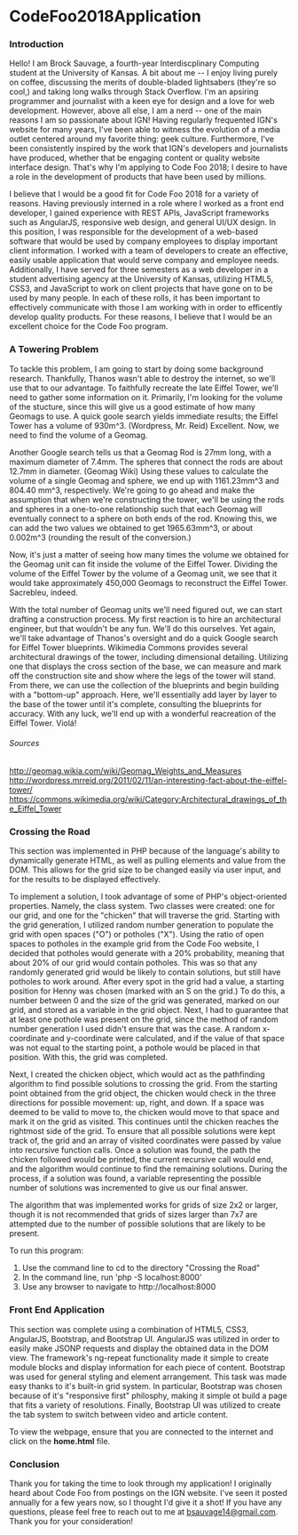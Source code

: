 # CodeFoo2018Application

### Introduction

Hello! I am Brock Sauvage, a fourth-year Interdiscplinary Computing student at the University of Kansas. A bit about me -- I enjoy living purely on coffee, discussing the merits of double-bladed lightsabers (they're so cool,) and taking long walks through Stack Overflow. I'm an apsiring programmer and journalist with a keen eye for design and a love for web development. However, above all else, I am a nerd -- one of the main reasons I am so passionate about IGN! Having regularly frequented IGN's website for many years, I've been able to witness the evolution of a media outlet centered around my favorite thing: geek culture. Furthermore, I've been consistently inspired by the work that IGN's developers and journalists have produced, whether that be engaging content or quality website interface design. That's why I'm applying to Code Foo 2018; I desire to have a role in the development of products that have been used by millions.

I believe that I would be a good fit for Code Foo 2018 for a variety of reasons. Having previously interned in a role where I worked as a front end developer, I gained experience with REST APIs, JavaScript frameworks such as AngularJS, responsive web design, and general UI/UX design. In this position, I was responsible for the development of a web-based software that would be used by company employees to display important client information. I worked with a team of developers to create an effective, easily usable application that would serve company and employee needs. Additionally, I have served for three semesters as a web developer in a student advertising agency at the University of Kansas, utilizing HTML5, CSS3, and JavaScript to work on client projects that have gone on to be used by many people. In each of these rolls, it has been important to effectively communicate with those I am working with in order to efficently develop quality products. For these reasons, I believe that I would be an excellent choice for the Code Foo program.



### A Towering Problem

To tackle this problem, I am going to start by doing some background research. Thankfully, Thanos wasn't able to destroy the internet, so we'll use that to our advantage. To faithfully recreate the late Eiffel Tower, we'll need to gather some information on it. Primarily, I'm looking for the volume of the stucture, since this will give us a good estimate of how many Geomags to use. A quick goole search yields immediate results; the Eiffel Tower has a volume of 930m^3. (Wordpress, Mr. Reid) Excellent. Now, we need to find the volume of a Geomag.

Another Google search tells us that a Geomag Rod is 27mm long, with a maximum diameter of 7.4mm. The spheres that connect the rods are about 12.7mm in diameter. (Geomag Wiki) Using these values to calculate the volume of a single Geomag and sphere, we end up with 1161.23mm^3 and 804.40 mm^3, respectively. We're going to go ahead and make the assumption that when we're constructing the tower, we'll be using the rods and spheres in a one-to-one relationship such that each Geomag will eventually connect to a sphere on both ends of the rod. Knowing this, we can add the two values we obtained to get 1965.63mm^3, or about 0.002m^3 (rounding the result of the conversion.)

Now, it's just a matter of seeing how many times the volume we obtained for the Geomag unit can fit inside the volume of the Eiffel Tower. Dividing the volume of the Eiffel Tower by the volume of a Geomag unit, we see that it would take approximately 450,000 Geomags to reconstruct the Eiffel Tower. Sacrebleu, indeed.

With the total number of Geomag units we'll need figured out, we can start drafting a construction process. My first reaction is to hire an architectural engineer, but that wouldn't be any fun. We'll do this ourselves. Yet again, we'll take advantage of Thanos's oversight and do a quick Google search for Eiffel Tower blueprints. Wikimedia Commons provides several architectural drawings of the tower, including dimensional detailing. Utilizing one that displays the cross section of the base, we can measure and mark off the construction site and show where the legs of the tower will stand. From there, we can use the collection of the blueprints and begin building with a "bottom-up" approach. Here, we'll essentially add layer by layer to the base of the tower until it's complete, consulting the blueprints for accuracy. With any luck, we'll end up with a wonderful reacreation of the Eiffel Tower. Violá!

###### Sources
http://geomag.wikia.com/wiki/Geomag_Weights_and_Measures
http://wordpress.mrreid.org/2011/02/11/an-interesting-fact-about-the-eiffel-tower/
https://commons.wikimedia.org/wiki/Category:Architectural_drawings_of_the_Eiffel_Tower

### Crossing the Road

This section was implemented in PHP because of the language's ability to dynamically generate HTML, as well as pulling elements and value from the DOM. This allows for the grid size to be changed easily via user input, and for the results to be displayed effectively. 

To implement a solution, I took advantage of some of PHP's object-oriented properties. Namely, the class system. Two classes were created: one for our grid, and one for the "chicken" that will traverse the grid. Starting with the grid generation, I utilized random number generation to populate the grid with open spaces ("O") or potholes ("X"). Using the ratio of open spaces to potholes in the example grid from the Code Foo website, I decided that potholes would generate with a 20% probability, meaning that about 20% of our grid would contain potholes. This was so that any randomly generated grid would be likely to contain solutions, but still have potholes to work around. After every spot in the grid had a value, a starting position for Henny was chosen (marked with an S on the grid.) To do this, a number between 0 and the size of the grid was generated, marked on our grid, and stored as a variable in the grid object. Next, I had to guarantee that at least one pothole was present on the grid, since the method of random number generation I used didn't ensure that was the case. A random x-coordinate and y-coordinate were calculated, and if the value of that space was not equal to the starting point, a pothole would be placed in that position. With this, the grid was completed.

Next, I created the chicken object, which would act as the pathfinding algorithm to find possible solutions to crossing the grid. From the starting point obtained from the grid object, the chicken would check in the three directions for possible movement: up, right, and down. If a space was deemed to be valid to move to, the chicken would move to that space and mark it on the grid as visited. This continues until the chicken reaches the rightmost side of the grid. To ensure that all possible solutions were kept track of, the grid and an array of visited coordinates were passed by value into recursive function calls. Once a solution was found, the path the chicken followed would be printed, the current recursive call would end, and the algorithm would continue to find the remaining solutions. During the process, if a solution was found, a variable representing the possible number of solutions was incremented to give us our final answer.

The algorithm that was implemented works for grids of size 2x2 or larger, though it is not recommended that grids of sizes larger than 7x7 are attempted due to the number of possible solutions that are likely to be present.

To run this program:
1. Use the command line to cd to the directory "Crossing the Road"
2. In the command line, run 'php -S localhost:8000'
3. Use any browser to navigate to http://localhost:8000

### Front End Application

This section was complete using a combination of HTML5, CSS3, AngularJS, Bootstrap, and Bootstrap UI. AngularJS was utilized in order to easily make JSONP requests and display the obtained data in the DOM view. The framework's ng-repeat functionality made it simple to create module blocks and display information for each piece of content. Bootstrap was used for general styling and element arrangement. This task was made easy thanks to it's built-in grid system. In particular, Bootstrap was chosen because of it's "responsive first" philosphy, making it simple ot build a page that fits a variety of resolutions. Finally, Bootstrap UI was utilized to create the tab system to switch between video and article content.

To view the webpage, ensure that you are connected to the internet and click on the **home.html** file.

### Conclusion

Thank you for taking the time to look through my application! I originally heard about Code Foo from postings on the IGN website. I've seen it posted annually for a few years now, so I thought I'd give it a shot! If you have any questions, please feel free to reach out to me at bsauvage14@gmail.com. Thank you for your consideration!
